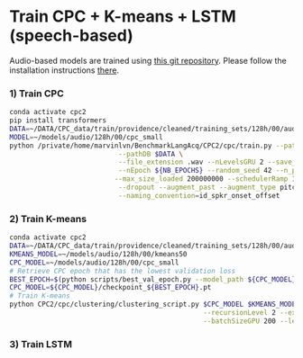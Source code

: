 # Train CPC + K-means + LSTM (speech-based)

Audio-based models are trained using [this git repository](https://github.com/MarvinLvn/CPC2/tree/minibatch_building).
Please follow the installation instructions [there](https://github.com/MarvinLvn/CPC2/blob/minibatch_building/docs/installation.md).

### 1) Train CPC

```bash
conda activate cpc2
pip install transformers
DATA=~/DATA/CPC_data/train/providence/cleaned/training_sets/128h/00/audio
MODEL=~/models/audio/128h/00/cpc_small
python /private/home/marvinlvn/BenchmarkLangAcq/CPC2/cpc/train.py --pathCheckpoint $MODEL \
                           --pathDB $DATA \
                           --file_extension .wav --nLevelsGRU 2 --save_step 2 --multihead_rnn \
                           --nEpoch ${NB_EPOCHS} --random_seed 42 --n_process_loader 1 --save_step 5 \
                          --max_size_loaded 200000000 --schedulerRamp 10 \
                           --dropout --augment_past --augment_type pitch artificial_reverb --samplingType=temporalsamespeaker \
                           --naming_convention=id_spkr_onset_offset
```

### 2) Train K-means

```bash
conda activate cpc2
DATA=~/DATA/CPC_data/train/providence/cleaned/training_sets/128h/00/audio
KMEANS_MODEL=~/models/audio/128h/00/kmeans50
CPC_MODEL=~/models/audio/128h/00/cpc_small
# Retrieve CPC epoch that has the lowest validation loss
BEST_EPOCH=$(python scripts/best_val_epoch.py --model_path ${CPC_MODEL} | grep -oP "(?<=is : )([0-9]+)")
CPC_MODEL=${CPC_MODEL}/checkpoint_${BEST_EPOCH}.pt
# Train K-means
python CPC2/cpc/clustering/clustering_script.py $CPC_MODEL $KMEANS_MODEL $DATA \
                                                --recursionLevel 2 --extension wav --nClusters 50 --MAX_ITER 300 --save \
                                                --batchSizeGPU 200 --level_gru ${LEVEL_GRU} --perIterSize 1406 --save-last 5
```

### 3) Train LSTM

```bash

```